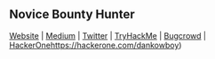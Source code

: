 Novice Bounty Hunter
---
[Website](https://dankowboy.com) |
[Medium](https://medium.com/@dankowboy) |
[Twitter](https://x.com/dankowboy) |
[TryHackMe](https://tryhackme.com/p/dankowboy) |
[Bugcrowd](https://bugcrowd.com/dankowboy) |
[HackerOne](https://hackerone.com/dankowboy)https://hackerone.com/dankowboy)
